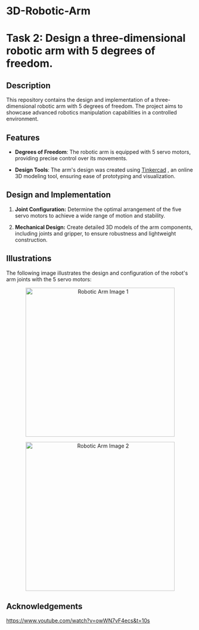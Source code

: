 # 3D-Robotic-Arm

# Task 2: Design a three-dimensional robotic arm with 5 degrees of freedom.

## Description

This repository contains the design and implementation of a three-dimensional robotic arm with 5 degrees of freedom. The project aims to showcase advanced robotics manipulation capabilities in a controlled environment.

## Features

- **Degrees of Freedom**: The robotic arm is equipped with 5 servo motors, providing precise control over its movements.
  
- **Design Tools**: The arm's design was created using [Tinkercad](https://www.tinkercad.com/dashboard) , an online 3D modeling tool, ensuring ease of prototyping and visualization.

## Design and Implementation

1. **Joint Configuration:** Determine the optimal arrangement of the five servo motors to achieve a wide range of motion and stability.
   
2. **Mechanical Design:** Create detailed 3D models of the arm components, including joints and gripper, to ensure robustness and lightweight construction.

## Illustrations
The following image illustrates the design and configuration of the robot's arm joints with the 5 servo motors:

<p align="center">
  <img src="https://github.com/GDHadeel/3D-Robotic-Arm-/assets/126657301/314684f0-6f53-4b13-a5f8-ab480c003c7c" alt="Robotic Arm Image 1" width="400" height="400">
</p>

<p align="center">
  <img src="https://github.com/GDHadeel/3D-Robotic-Arm-/assets/126657301/d107861f-f310-42eb-a917-46fc8b4e2ab4" alt="Robotic Arm Image 2" width="400" height="400">
</p>


## Acknowledgements

https://www.youtube.com/watch?v=owWN7vF4ecs&t=10s
